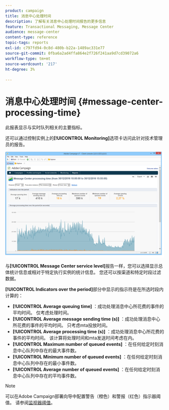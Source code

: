 ```yaml
---
product: campaign
title: 消息中心处理时间
description: 了解有关消息中心处理时间报告的更多信息
feature: Transactional Messaging, Message Center
audience: message-center
content-type: reference
topic-tags: reports
exl-id: c797fd94-0c8d-480b-b22a-1489ac331e77
source-git-commit: 0fba6a2ad4ffa864e2f726f241aa9d7cd39072a6
workflow-type: tm+mt
source-wordcount: '217'
ht-degree: 3%

---
```


# 消息中心处理时间 {#message-center-processing-time}



此报表显示与实时队列相关的主要指标。

还可以通过控制实例上的&#x200B;**[!UICONTROL Monitoring]**&#x200B;选项卡访问此针对技术管理员的报告。

![](assets/mc_reports_2.png)

与&#x200B;**[!UICONTROL Message Center service level]**&#x200B;报告一样，您可以选择显示总体统计信息或相对于特定执行实例的统计信息。 您还可以按渠道和特定时段过滤数据。

**[!UICONTROL Indicators over the period]**&#x200B;部分中显示的指示符是在所选时段内计算的：

* **[!UICONTROL Average queuing time]** ：成功处理消息中心所花费的事件的平均时间。 仅考虑处理时间。
* **[!UICONTROL Average message sending time (s)]** ：成功处理消息中心所花费的事件的平均时间。 只考虑mta投放时间。
* **[!UICONTROL Average processing time (s)]** ：成功处理消息中心所花费的事件的平均时间。 该计算将处理时间和mta发送时间考虑在内。
* **[!UICONTROL Maximum number of queued events]** ：在任何给定时刻消息中心队列中存在的最大事件数。
* **[!UICONTROL Minimum number of queued events]** ：在任何给定时刻消息中心队列中存在的最小事件数。
* **[!UICONTROL Average number of queued events]** ：在任何给定时刻消息中心队列中存在的平均事件数。

>[!NOTE]
>
>可以在Adobe Campaign部署向导中配置警告（橙色）和警报（红色）指示器阈值。 请参阅[监视器阈值](../../message-center/using/additional-configurations.md#monitoring-thresholds)。
